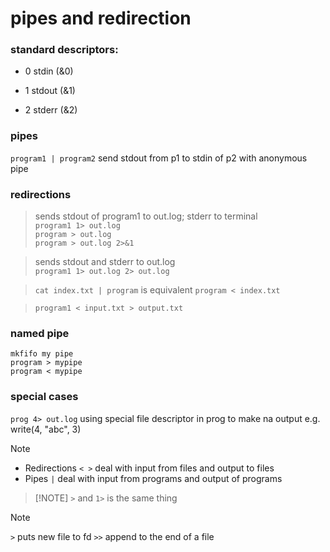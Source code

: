 # pipes and redirection
### standard descriptors:
* 0 stdin (&0)

* 1 stdout (&1)

* 2 stderr (&2)

### pipes

`program1 | program2` send stdout from p1 to stdin of p2 with anonymous pipe

### redirections

>sends stdout of program1 to out.log; stderr to terminal\
`program1 1> out.log`\
`program > out.log`\
`program > out.log 2>&1`


>sends stdout and stderr to out.log\
`program1 1> out.log 2> out.log`

>`cat index.txt | program` is equivalent `program < index.txt`

>`program1 < input.txt > output.txt`

### named pipe
`mkfifo my pipe`\
`program > mypipe`\
`program < mypipe`

### special cases
`prog 4> out.log` using special file descriptor in prog to make na output e.g.  write(4, "abc", 3)



> [!NOTE]
> * Redirections `< >` deal with input from files and output to files
> * Pipes `|` deal with input from programs and output of programs

>  [!NOTE]
> `>` and `1>` is the same thing

> [!NOTE]
> `>` puts new file to fd
> `>>` append to the end of a file
